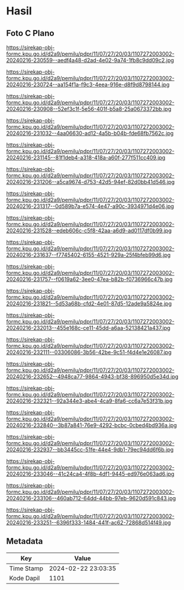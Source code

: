 # Hasil

## Foto C Plano

https://sirekap-obj-formc.kpu.go.id/d2a9/pemilu/pdpr/11/07/27/20/03/1107272003002-20240216-230559--aedf4a48-d2ad-4e02-9a74-1fb8c9dd09c2.jpg

https://sirekap-obj-formc.kpu.go.id/d2a9/pemilu/pdpr/11/07/27/20/03/1107272003002-20240216-230724--aa154f1a-f9c3-4eea-916e-d8f9d8798144.jpg

https://sirekap-obj-formc.kpu.go.id/d2a9/pemilu/pdpr/11/07/27/20/03/1107272003002-20240216-230908--52ef3c1f-5e56-401f-b5a8-25a0673372bb.jpg

https://sirekap-obj-formc.kpu.go.id/d2a9/pemilu/pdpr/11/07/27/20/03/1107272003002-20240216-231032--4aa06630-ad12-4a5b-b04b-fde68fb7562c.jpg

https://sirekap-obj-formc.kpu.go.id/d2a9/pemilu/pdpr/11/07/27/20/03/1107272003002-20240216-231145--81f1deb4-a318-418a-a60f-277f511cc409.jpg

https://sirekap-obj-formc.kpu.go.id/d2a9/pemilu/pdpr/11/07/27/20/03/1107272003002-20240216-231206--a5ca9674-d753-42d5-94ef-82d0bb41d546.jpg

https://sirekap-obj-formc.kpu.go.id/d2a9/pemilu/pdpr/11/07/27/20/03/1107272003002-20240216-231317--0d589b7a-e574-4e47-a90c-3934971d4e06.jpg

https://sirekap-obj-formc.kpu.go.id/d2a9/pemilu/pdpr/11/07/27/20/03/1107272003002-20240216-231528--edeb606c-c5f8-42aa-a6d9-ad0117df0b99.jpg

https://sirekap-obj-formc.kpu.go.id/d2a9/pemilu/pdpr/11/07/27/20/03/1107272003002-20240216-231637--f7745402-6155-4521-929a-25f4bfeb99d6.jpg

https://sirekap-obj-formc.kpu.go.id/d2a9/pemilu/pdpr/11/07/27/20/03/1107272003002-20240216-231757--f0619a62-3ee0-47ea-b82b-f0736966c47b.jpg

https://sirekap-obj-formc.kpu.go.id/d2a9/pemilu/pdpr/11/07/27/20/03/1107272003002-20240216-231821--5d53a68b-cfd2-4e01-87d5-12ade9a5824e.jpg

https://sirekap-obj-formc.kpu.go.id/d2a9/pemilu/pdpr/11/07/27/20/03/1107272003002-20240216-232013--455e168c-ce11-45dd-a6aa-52138421a437.jpg

https://sirekap-obj-formc.kpu.go.id/d2a9/pemilu/pdpr/11/07/27/20/03/1107272003002-20240216-232111--03306086-3b56-42be-9c51-f4d4e1e26087.jpg

https://sirekap-obj-formc.kpu.go.id/d2a9/pemilu/pdpr/11/07/27/20/03/1107272003002-20240216-232652--4948ca77-9864-4943-bf38-896950d5e34d.jpg

https://sirekap-obj-formc.kpu.go.id/d2a9/pemilu/pdpr/11/07/27/20/03/1107272003002-20240216-232321--92a344e3-abe4-4ca9-8fa6-cc6a7e53f31b.jpg

https://sirekap-obj-formc.kpu.go.id/d2a9/pemilu/pdpr/11/07/27/20/03/1107272003002-20240216-232840--3b87a841-76e9-4292-bcbc-0cbed4bd936a.jpg

https://sirekap-obj-formc.kpu.go.id/d2a9/pemilu/pdpr/11/07/27/20/03/1107272003002-20240216-232937--bb3445cc-51fe-44e4-9db1-79ec94dd6f6b.jpg

https://sirekap-obj-formc.kpu.go.id/d2a9/pemilu/pdpr/11/07/27/20/03/1107272003002-20240216-233046--41c24ca4-4f8b-4df1-9445-ed976e063ad6.jpg

https://sirekap-obj-formc.kpu.go.id/d2a9/pemilu/pdpr/11/07/27/20/03/1107272003002-20240216-233106--460ab712-64dd-44bb-97eb-9620d591c843.jpg

https://sirekap-obj-formc.kpu.go.id/d2a9/pemilu/pdpr/11/07/27/20/03/1107272003002-20240216-233251--6396f333-1484-441f-ac62-72868d514f49.jpg


## Metadata

| Key        | Value               |
| ---------- | ------------------- |
| Time Stamp | 2024-02-22 23:03:35 |
| Kode Dapil | 1101                |



